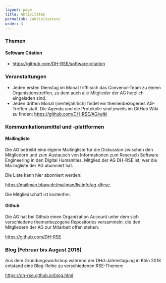 ```yaml
---
layout: page
title: Aktivitäten
permalink: /aktivitaeten/
order: 3
---
```


### Themen

#### Software Citation

*  <https://github.com/DH-RSE/software-citation>

### Veranstaltungen

* Jeden ersten Dienstag im Monat trifft sich das Convenor-Team zu einem Organistionstreffen, zu dem auch alle Mitglieder der AG herzlich eingeladen sind.
* Jeden dritten Monat (vierteljährlich) findet ein themenbezogenes AG-Treffen statt. Die Agenda und die Protokolle sind jeweils im GitHub Wiki zu finden: https://github.com/DH-RSE/AG/wiki

### Kommunikationsmittel und -plattformen

#### Mailingliste

Die AG betreibt eine eigene Mailingliste für die Diskussion zwischen den Mitgliedern und zum Austausch von Informationen zum 
Reserach Software Engineering in den Digital Humanities. Mitglied der AG DH-RSE ist, wer die Mailingliste der AG abonniert hat.

Die Liste kann hier abonniert werden:

<https://mailman.bbaw.de/mailman/listinfo/ag-dhrse>.

Die Mitgliedschaft ist kostenfrei.

#### Github

Die AG hat bei Github einen Organization Account unter dem sich verschiedene themenbezogene Repositories versammeln, die den Mitgliedern der AG zur Mitarbeit offen stehen: 

<https://github.com/DH-RSE>

### Blog (Februar bis August 2018)

Aus dem Gründungsworkshop während der DHd-Jahrestagung in Köln 2018 entstand eine Blog-Reihe zu verschiedenen RSE-Themen: 

<https://dh-rse.github.io/blog.html>
